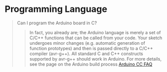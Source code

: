 # Programming Language

> Can I program the Arduino board in C? 
> > In fact, you already are; the Arduino language is merely a set of C/C++ functions that can be called from your code. Your sketch undergoes minor changes (e.g. automatic generation of function prototypes) and then is passed directly to a C/C++ compiler (avr-g++). All standard C and C++ constructs supported by avr-g++ should work in Arduino. For more details, see the page on the Arduino build process [Arduino CC FAQ](https://www.arduino.cc/en/Main/FAQ)